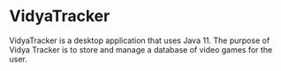 # VidyaTracker
VidyaTracker is a desktop application that uses Java 11. The purpose of Vidya Tracker is to store and manage a database of video games for the user.
